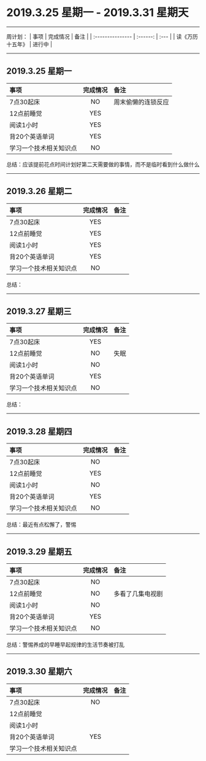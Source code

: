 # **2019.3.25 星期一 - 2019.3.31 星期天**

***

周计划：
| 事项             | 完成情况 | 备注 |
| :--------------- | :------: | :--- |
| 读《万历十五年》 |  进行中  |

***

## 2019.3.25 星期一

| 事项                   | 完成情况 | 备注               |
| :--------------------- | :------: | :----------------- |
| 7点30起床              |    NO    | 周末偷懒的连锁反应 |
| 12点前睡觉             |   YES    |
| 阅读1小时              |   YES    |
| 背20个英语单词         |   YES    |
| 学习一个技术相关知识点 |    NO    |

总结：应该提前花点时间计划好第二天需要做的事情，而不是临时看到什么做什么

***
## 2019.3.26 星期二

| 事项                   | 完成情况 | 备注 |
| :--------------------- | :------: | :--- |
| 7点30起床              |   YES    |      |
| 12点前睡觉             |   YES    |
| 阅读1小时              |   YES    |
| 背20个英语单词         |   YES    |
| 学习一个技术相关知识点 |    NO    |

总结：


***
## 2019.3.27 星期三

| 事项                   | 完成情况 | 备注 |
| :--------------------- | :------: | :--- |
| 7点30起床              |   YES    |      |
| 12点前睡觉             |    NO    | 失眠 |
| 阅读1小时              |    NO    |
| 背20个英语单词         |   YES    |
| 学习一个技术相关知识点 |    NO    |

总结：


***
## 2019.3.28 星期四

| 事项                   | 完成情况 | 备注 |
| :--------------------- | :------: | :--- |
| 7点30起床              |    NO    |      |
| 12点前睡觉             |   YES    |
| 阅读1小时              |    NO    |
| 背20个英语单词         |   YES    |
| 学习一个技术相关知识点 |    NO    |

总结：最近有点松懈了，警惕


***
## 2019.3.29 星期五

| 事项                   | 完成情况 | 备注             |
| :--------------------- | :------: | :--------------- |
| 7点30起床              |    NO    |                  |
| 12点前睡觉             |    NO    | 多看了几集电视剧 |
| 阅读1小时              |    NO    |
| 背20个英语单词         |   YES    |
| 学习一个技术相关知识点 |    NO    |

总结：警惕养成的早睡早起规律的生活节奏被打乱

***
## 2019.3.30 星期六

| 事项                   | 完成情况 | 备注 |
| :--------------------- | :------: | :--- |
| 7点30起床              |    NO    |      |
| 12点前睡觉             |          |
| 阅读1小时              |          |
| 背20个英语单词         |   YES    |
| 学习一个技术相关知识点 |          |